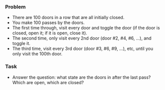 ### Problem
- There are 100 doors in a row that are all initially closed.
- You make 100 passes by the doors.
- The first time through, visit every door and  toggle  the door  (if the door is closed,  open it;   if it is open,  close it).
- The second time, only visit every 2nd door   (door #2, #4, #6, ...),   and toggle it.
- The third time, visit every 3rd door   (door #3, #6, #9, ...), etc,   until you only visit the 100th door.


### Task
- Answer the question:   what state are the doors in after the last pass?   Which are open, which are closed?
